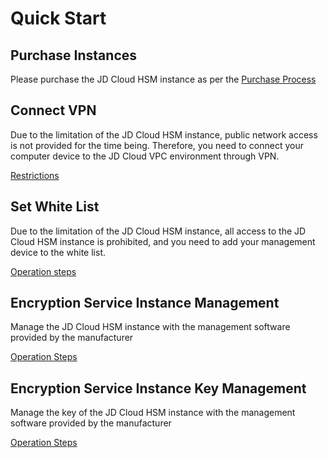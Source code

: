 # Quick Start

## Purchase Instances

Please purchase the JD Cloud HSM instance as per the [Purchase Process](../Pricing/Purchase-Process.md)

## Connect VPN

Due to the limitation of the JD Cloud HSM instance, public network access is not provided for the time being. Therefore, you need to connect your computer device to the JD Cloud VPC environment through VPN.

[Restrictions](../Introduction/Restrictions.md)

## Set White List

Due to the limitation of the JD Cloud HSM instance, all access to the JD Cloud HSM instance is prohibited, and you need to add your management device to the white list.

[Operation steps](../Operation-Guide/White-List.md)

## Encryption Service Instance Management

Manage the JD Cloud HSM instance with the management software provided by the manufacturer

[Operation Steps](../Operation-Guide/Tass-Instance.md)

## Encryption Service Instance Key Management

Manage the key of the JD Cloud HSM instance with the management software provided by the manufacturer

[Operation Steps](../Operation-Guide/Tass-Keys.md)
